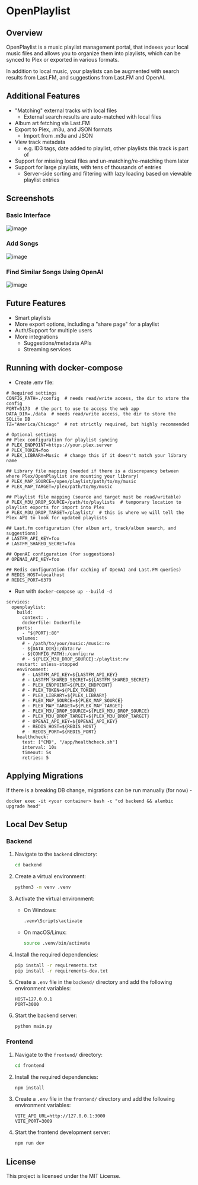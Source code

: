 # OpenPlaylist

## Overview
OpenPlaylist is a music playlist management portal, that indexes your local music files and allows you to organize them into playlists, which can be synced to Plex or exported in various formats.

In addition to local music, your playlists can be augmented with search results from Last.FM, and suggestions from Last.FM and OpenAI.

## Additional Features
- "Matching" external tracks with local files
  - External search results are auto-matched with local files
- Album art fetching via Last.FM
- Export to Plex, .m3u, and JSON formats
  - Import from .m3u and JSON
- View track metadata
  - e.g. ID3 tags, date added to playlist, other playlists this track is part of
- Support for missing local files and un-matching/re-matching them later
- Support for large playlists, with tens of thousands of entries
  - Server-side sorting and filtering with lazy loading based on viewable playlist entries

## Screenshots
### Basic Interface
![image](https://github.com/user-attachments/assets/261a57b1-773e-480a-8842-250b77c9d25b)

### Add Songs
![image](https://github.com/user-attachments/assets/361570f9-766b-4fdc-94cf-b1bdfd484723)

### Find Similar Songs Using OpenAI
![image](https://github.com/user-attachments/assets/3fc0cc80-1f2f-4b70-ac2b-500649dffcf9)

## Future Features
- Smart playlists
- More export options, including a "share page" for a playlist
- Auth/Support for multiple users
- More integrations
  - Suggestions/metadata APIs
  - Streaming services

## Running with docker-compose
- Create .env file:
```
# Required settings
CONFIG_PATH=./config  # needs read/write access, the dir to store the config
PORT=5173  # the port to use to access the web app
DATA_DIR=./data  # needs read/write access, the dir to store the SQLite DB
TZ="America/Chicago"  # not strictly required, but highly recommended

# Optional settings
## Plex configuration for playlist syncing
# PLEX_ENDPOINT=https://your.plex.server
# PLEX_TOKEN=foo
# PLEX_LIBRARY=Music  # change this if it doesn't match your library name

## Library file mapping (needed if there is a discrepancy between where Plex/OpenPlaylist are mounting your library)
# PLEX_MAP_SOURCE=/open/playlist/path/to/my/music
# PLEX_MAP_TARGET=/plex/path/to/my/music

## Playlist file mapping (source and target must be read/writable)
# PLEX_M3U_DROP_SOURCE=/path/to/playlists  # temporary location to playlist exports for import into Plex
# PLEX_M3U_DROP_TARGET=/playlist/  # this is where we will tell the Plex API to look for updated playlists

## Last.fm configuration (for album art, track/album search, and suggestions)
# LASTFM_API_KEY=foo
# LASTFM_SHARED_SECRET=foo

## OpenAI configuration (for suggestions)
# OPENAI_API_KEY=foo

## Redis configuration (for caching of OpenAI and Last.FM queries)
# REDIS_HOST=localhost
# REDIS_PORT=6379
```

- Run with `docker-compose up --build -d`
```
services:
  openplaylist:
    build:
      context: .
      dockerfile: Dockerfile
    ports:
      - "${PORT}:80"
    volumes:
      # - /path/to/your/music:/music:ro
      - ${DATA_DIR}:/data:rw
      - ${CONFIG_PATH}:/config:rw
      # - ${PLEX_M3U_DROP_SOURCE}:/playlist:rw
    restart: unless-stopped
    environment:
      # - LASTFM_API_KEY=${LASTFM_API_KEY}
      # - LASTFM_SHARED_SECRET=${LASTFM_SHARED_SECRET}
      # - PLEX_ENDPOINT=${PLEX_ENDPOINT}
      # - PLEX_TOKEN=${PLEX_TOKEN}
      # - PLEX_LIBRARY=${PLEX_LIBRARY}
      # - PLEX_MAP_SOURCE=${PLEX_MAP_SOURCE}
      # - PLEX_MAP_TARGET=${PLEX_MAP_TARGET}
      # - PLEX_M3U_DROP_SOURCE=${PLEX_M3U_DROP_SOURCE}
      # - PLEX_M3U_DROP_TARGET=${PLEX_M3U_DROP_TARGET}
      # - OPENAI_API_KEY=${OPENAI_API_KEY}
      # - REDIS_HOST=${REDIS_HOST}
      # - REDIS_PORT=${REDIS_PORT}
    healthcheck:
      test: ["CMD", "/app/healthcheck.sh"]
      interval: 10s
      timeout: 5s
      retries: 5
```

## Applying Migrations
If there is a breaking DB change, migrations can be run manually (for now) -
```
docker exec -it <your container> bash -c "cd backend && alembic upgrade head"
```

## Local Dev Setup

### Backend

1. Navigate to the `backend` directory:

    ```sh
    cd backend
    ```

2. Create a virtual environment:

    ```sh
    python3 -m venv .venv
    ```

3. Activate the virtual environment:

    - On Windows:

        ```sh
        .venv\Scripts\activate
        ```

    - On macOS/Linux:

        ```sh
        source .venv/bin/activate
        ```

4. Install the required dependencies:

    ```sh
    pip install -r requirements.txt
    pip install -r requirements-dev.txt
    ```

5. Create a `.env` file in the `backend/` directory and add the following environment variables:

    ```env
    HOST=127.0.0.1
    PORT=3000
    ```

6. Start the backend server:

    ```sh
    python main.py
    ```

### Frontend

1. Navigate to the `frontend/` directory:

    ```sh
    cd frontend
    ```

2. Install the required dependencies:

    ```sh
    npm install
    ```

3. Create a `.env` file in the `frontend/` directory and add the following environment variables:

    ```env
    VITE_API_URL=http://127.0.0.1:3000
    VITE_PORT=3009
    ```

4. Start the frontend development server:

    ```sh
    npm run dev
    ```

## License

This project is licensed under the MIT License.
